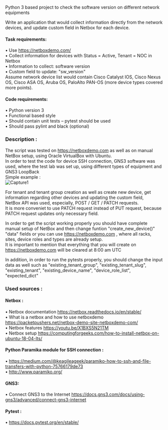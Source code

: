 
Python 3 based project to check the software version on different network equipments

Write an application that would collect information directly from the network devices, and update custom field in Netbox for each device.</br>

#### Task requirements:</br>

• Use https://netboxdemo.com/</br>
• Collect information for devices with Status = Active, Tenant = NOC in Netbox</br>
• Information to collect: software version</br>
• Custom field to update: "sw_version"</br>
Assume network device list would contain Cisco Catalyst IOS, Cisco Nexus OS, Cisco ASA OS, Aruba OS, PaloAlto PAN-OS (more device types covered more points).</br>

#### Code requirements:</br>


• Python version 3</br>
• Functional based style</br>
• Should contain unit tests – pytest should be used</br>
• Should pass pylint and black (optional)</br>


### Description :
The script was tested on https://netboxdemo.com as well as on manual NetBox setup, using Oracle VirtualBox with Ubuntu.</br> In order to test the code for device SSH connection, GNS3 software was used, where the test lab was set up, using different types of equipment and GNS3 LoopBack</br>
Simple example : </br>
![Capture1](https://user-images.githubusercontent.com/55871427/99528968-bbaebb80-29a7-11eb-8d2f-cf3cd78c20ed.JPG)</br>

For tenant and tenant group creation as well as create new device, get information regarding other devices and updating the custom field,</br> NetBox API was used, especially, POST / GET / PATCH requests. </br>
It is more conveniet to use PATCH request instead of PUT request, because PATCH request updates only necessary field.</br>
 
In order to get the script working properly you should have complete manual setup of NetBox and then change funtion "create_new_device()" "data" fields 
or you can use https://netboxdemo.com , where all racks, sites, device roles and types are already setup. </br>
It is important to mention that everything that you will create on https://netboxdemo.com will be cleared at 8:00 am UTC</br>

In addition, in order to run the pytests properly, you should change the input data as well such as "existing_tenant_group", "existing_tenant_slug", "existing_tenant", "existing_device_name", "device_role_list", "expected_dict"</br>

### Used sources :</br>
#### Netbox :</br>
• Netbox documentation https://netbox.readthedocs.io/en/stable/</br>
• What is a netbox and how to use netboxdemo https://packetpushers.net/netbox-demo-site-netboxdemo-com/</br>
• Netbox features https://youtu.be/X1BXS5N21TM</br>
• Netbox setup https://computingforgeeks.com/how-to-install-netbox-on-ubuntu-18-04-lts/</br>
      
####  Python Paramika module for SSH connection :</br>
• https://medium.com/@keagileageek/paramiko-how-to-ssh-and-file-transfers-with-python-75766179de73</br>
• http://www.paramiko.org/</br>
#### GNS3:</br>
• Connect GNS3 to the Internet https://docs.gns3.com/docs/using-gns3/advanced/connect-gns3-internet</br>
#### Pytest :</br>
• https://docs.pytest.org/en/stable/</br>

